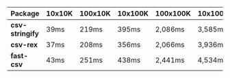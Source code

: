 | Package | 10x10K | 100x10K | 10x100K | 100x100K | 10x1000K 
|---------|---|---|---|---|---
| **csv-stringify** | 39ms | 219ms | 395ms | 2,086ms | 3,585ms 
| **csv-rex** | 37ms | 208ms | 356ms | 2,066ms | 3,936ms 
| **fast-csv** | 43ms | 251ms | 438ms | 2,441ms | 4,534ms 

